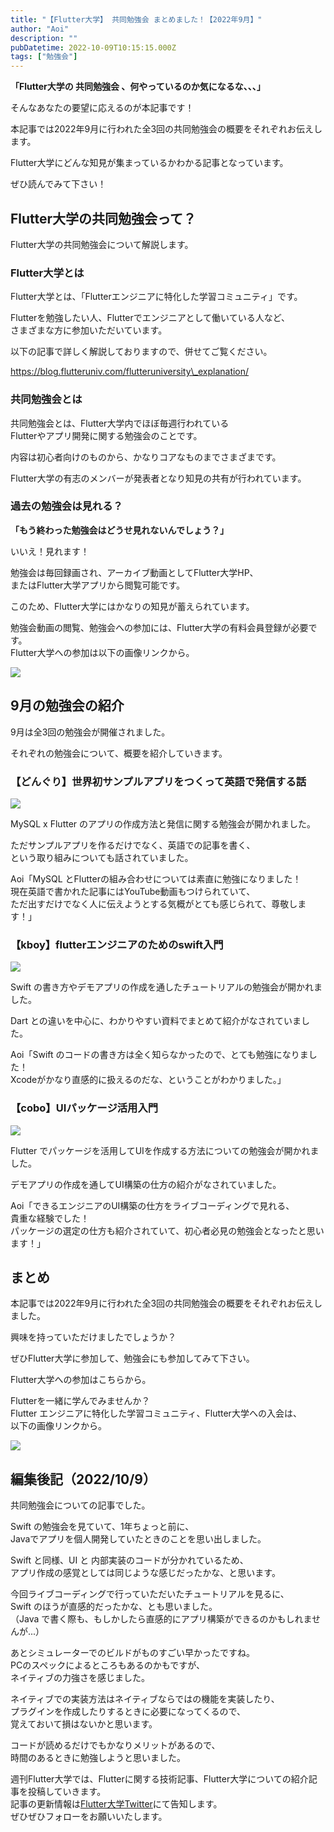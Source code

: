 ```yaml
---
title: "【Flutter大学】 共同勉強会 まとめました！【2022年9月】"
author: "Aoi"
description: ""
pubDatetime: 2022-10-09T10:15:15.000Z
tags: ["勉強会"]
---
```


**「Flutter大学の 共同勉強会 、何やっているのか気になるな、、、」**

そんなあなたの要望に応えるのが本記事です！

本記事では2022年9月に行われた全3回の共同勉強会の概要をそれぞれお伝えします。

Flutter大学にどんな知見が集まっているかわかる記事となっています。

ぜひ読んでみて下さい！

## Flutter大学の共同勉強会って？

Flutter大学の共同勉強会について解説します。

### Flutter大学とは

Flutter大学とは、「Flutterエンジニアに特化した学習コミュニティ」です。

Flutterを勉強したい人、Flutterでエンジニアとして働いている人など、  
さまざまな方に参加いただいています。

以下の記事で詳しく解説しておりますので、併せてご覧ください。

https://blog.flutteruniv.com/flutteruniversity\_explanation/

### 共同勉強会とは

共同勉強会とは、Flutter大学内でほぼ毎週行われている  
Flutterやアプリ開発に関する勉強会のことです。

内容は初心者向けのものから、かなりコアなものまでさまざまです。

Flutter大学の有志のメンバーが発表者となり知見の共有が行われています。

### 過去の勉強会は見れる？

**「もう終わった勉強会はどうせ見れないんでしょう？」**

いいえ！見れます！

勉強会は毎回録画され、アーカイブ動画としてFlutter大学HP、  
またはFlutter大学アプリから閲覧可能です。

このため、Flutter大学にはかなりの知見が蓄えられています。

勉強会動画の閲覧、勉強会への参加には、Flutter大学の有料会員登録が必要です。  
Flutter大学への参加は以下の画像リンクから。

[![](https://blog.flutteruniv.com/wp-content/uploads/2022/07/Flutter大学バナー.png)](//flutteruniv.com)

## 9月の勉強会の紹介

9月は全3回の勉強会が開催されました。

それぞれの勉強会について、概要を紹介していきます。

### **【どんぐり】世界初サンプルアプリをつくって英語で発信する話**

![](https://blog.flutteruniv.com/wp-content/uploads/2022/10/20221009_mysql.png)

MySQL x Flutter のアプリの作成方法と発信に関する勉強会が開かれました。

ただサンプルアプリを作るだけでなく、英語での記事を書く、  
という取り組みについても話されていました。

Aoi「MySQL とFlutterの組み合わせについては素直に勉強になりました！  
現在英語で書かれた記事にはYouTube動画もつけられていて、  
ただ出すだけでなく人に伝えようとする気概がとても感じられて、尊敬します！」

### **【kboy】flutterエンジニアのためのswift入門**

![](https://blog.flutteruniv.com/wp-content/uploads/2022/10/20221009_swift.png)

Swift の書き方やデモアプリの作成を通したチュートリアルの勉強会が開かれました。

Dart との違いを中心に、わかりやすい資料でまとめて紹介がなされていました。

Aoi「Swift のコードの書き方は全く知らなかったので、とても勉強になりました！  
Xcodeがかなり直感的に扱えるのだな、ということがわかりました。」

### **【cobo】UIパッケージ活用入門**

![](https://blog.flutteruniv.com/wp-content/uploads/2022/10/20221009_ui.png)

Flutter でパッケージを活用してUIを作成する方法についての勉強会が開かれました。

デモアプリの作成を通してUI構築の仕方の紹介がなされていました。

Aoi「できるエンジニアのUI構築の仕方をライブコーディングで見れる、  
貴重な経験でした！  
パッケージの選定の仕方も紹介されていて、初心者必見の勉強会となったと思います！」

## まとめ

本記事では2022年9月に行われた全3回の共同勉強会の概要をそれぞれお伝えしました。

興味を持っていただけましたでしょうか？

ぜひFlutter大学に参加して、勉強会にも参加してみて下さい。

Flutter大学への参加はこちらから。

Flutterを一緒に学んでみませんか？  
Flutter エンジニアに特化した学習コミュニティ、Flutter大学への入会は、  
以下の画像リンクから。

[![](https://blog.flutteruniv.com/wp-content/uploads/2022/07/Flutter大学バナー.png)](//flutteruniv.com)

## 編集後記（2022/10/9）

共同勉強会についての記事でした。

Swift の勉強会を見ていて、1年ちょっと前に、  
Javaでアプリを個人開発していたときのことを思い出しました。

Swift と同様、UI と 内部実装のコードが分かれているため、  
アプリ作成の感覚としては同じような感じだったかな、と思います。

今回ライブコーディングで行っていただいたチュートリアルを見るに、  
Swift のほうが直感的だったかな、とも思いました。  
（Java で書く際も、もしかしたら直感的にアプリ構築ができるのかもしれませんが...）

あとシミュレーターでのビルドがものすごい早かったですね。  
PCのスペックによるところもあるのかもですが、  
ネイティブの力強さを感じました。

ネイティブでの実装方法はネイティブならではの機能を実装したり、  
プラグインを作成したりするときに必要になってくるので、  
覚えておいて損はないかと思います。

コードが読めるだけでもかなりメリットがあるので、  
時間のあるときに勉強しようと思いました。

週刊Flutter大学では、Flutterに関する技術記事、Flutter大学についての紹介記事を投稿していきます。  
記事の更新情報は[Flutter大学Twitter](https://twitter.com/FlutterUniv)にて告知します。  
ぜひぜひフォローをお願いいたします。